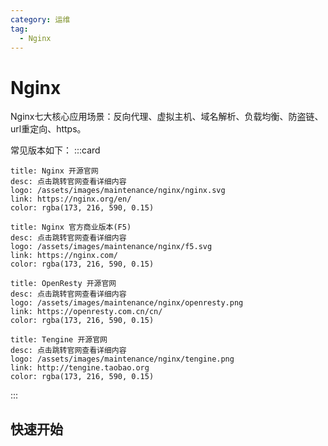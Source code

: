 ```yaml
---
category: 运维
tag: 
  - Nginx
---
```


# Nginx
Nginx七大核心应用场景：反向代理、虚拟主机、域名解析、负载均衡、防盗链、url重定向、https。

常见版本如下：
:::card
```card
title: Nginx 开源官网
desc: 点击跳转官网查看详细内容
logo: /assets/images/maintenance/nginx/nginx.svg
link: https://nginx.org/en/
color: rgba(173, 216, 590, 0.15)
```
```card
title: Nginx 官方商业版本(F5)
desc: 点击跳转官网查看详细内容
logo: /assets/images/maintenance/nginx/f5.svg
link: https://nginx.com/
color: rgba(173, 216, 590, 0.15)
```
```card
title: OpenResty 开源官网
desc: 点击跳转官网查看详细内容
logo: /assets/images/maintenance/nginx/openresty.png
link: https://openresty.com.cn/cn/
color: rgba(173, 216, 590, 0.15)
```
```card
title: Tengine 开源官网
desc: 点击跳转官网查看详细内容
logo: /assets/images/maintenance/nginx/tengine.png
link: http://tengine.taobao.org
color: rgba(173, 216, 590, 0.15)
```
:::

## 快速开始